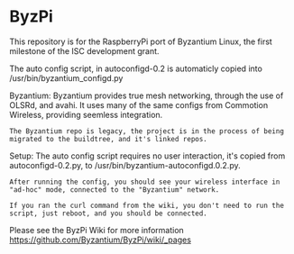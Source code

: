 ByzPi
=====

This repository is for the RaspberryPi port of Byzantium Linux, the first
milestone of the ISC development grant.

The auto config script, in autoconfigd-0.2 is automaticly copied into /usr/bin/byzantium_configd.py

Byzantium:
    Byzantium provides true mesh networking, through the use of OLSRd, and avahi.  It uses many of the same configs from Commotion Wireless, providing seemless integration.
    
    The Byzantium repo is legacy, the project is in the process of being migrated to the buildtree, and it's linked repos.

Setup:
    The auto config script requires no user interaction, it's copied from autoconfigd-0.2.py, to /usr/bin/byzantium-autoconfigd.0.2.py.

    After running the config, you should see your wireless interface in "ad-hoc" mode, connected to the "Byzantium" network.  

    If you ran the curl command from the wiki, you don't need to run the script, just reboot, and you should be connected.

Please see the ByzPi Wiki for more information https://github.com/Byzantium/ByzPi/wiki/_pages
